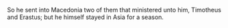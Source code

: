 So he sent into Macedonia two of them that ministered unto him, Timotheus and Erastus; but he himself stayed in Asia for a season.
